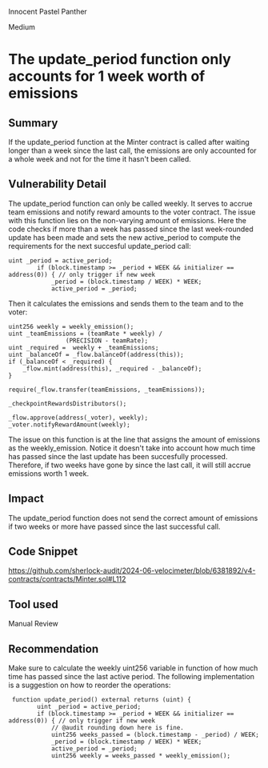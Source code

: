 Innocent Pastel Panther

Medium

# The update_period function only accounts for 1 week worth of emissions

## Summary
If the update_period function at the Minter contract is called after waiting longer than a week since the last call, the emissions are only accounted for a whole week and not for the time it hasn't been called.
## Vulnerability Detail
The update_period function can only be called weekly. It serves to accrue team emissions and notify reward amounts to the voter contract.
The issue with this function lies on the non-varying amount of emissions.
Here the code checks if more than a week has passed since the last week-rounded update has been made and sets the new active_period to compute the requirements for the next succesful update_period call:
```solidity
uint _period = active_period;
        if (block.timestamp >= _period + WEEK && initializer == address(0)) { // only trigger if new week
            _period = (block.timestamp / WEEK) * WEEK;
            active_period = _period;
```

Then it calculates the emissions and sends them to the team and to the voter:
```solidity
uint256 weekly = weekly_emission();
uint _teamEmissions = (teamRate * weekly) /
                (PRECISION - teamRate);
uint _required =  weekly + _teamEmissions;
uint _balanceOf = _flow.balanceOf(address(this));
if (_balanceOf < _required) {
    _flow.mint(address(this), _required - _balanceOf);
}

require(_flow.transfer(teamEmissions, _teamEmissions));

_checkpointRewardsDistributors();

_flow.approve(address(_voter), weekly);
_voter.notifyRewardAmount(weekly);
```

The issue on this function is at the line that assigns the amount of emissions as the weekly_emission. 
Notice it doesn't take into account how much time has passed since the last update has been succesfully processed. Therefore, if two weeks have gone by since the last call, it will still accrue emissions worth 1 week.
## Impact
The update_period function does not send the correct amount of emissions if two weeks or more have passed since the last successful call.

## Code Snippet
https://github.com/sherlock-audit/2024-06-velocimeter/blob/6381892/v4-contracts/contracts/Minter.sol#L112

## Tool used

Manual Review

## Recommendation
 Make sure to calculate the weekly uint256 variable in function of how much time has passed since the last active period. The following implementation is a suggestion on how to reorder the operations:
```solidity
 function update_period() external returns (uint) {
        uint _period = active_period;
        if (block.timestamp >= _period + WEEK && initializer == address(0)) { // only trigger if new week
		    // @audit rounding down here is fine.
		    uint256 weeks_passed = (block.timestamp - _period) / WEEK;
            _period = (block.timestamp / WEEK) * WEEK;
            active_period = _period;
            uint256 weekly = weeks_passed * weekly_emission();
```
